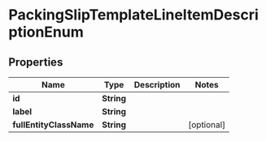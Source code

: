 
# PackingSlipTemplateLineItemDescriptionEnum

## Properties
Name | Type | Description | Notes
------------ | ------------- | ------------- | -------------
**id** | **String** |  | 
**label** | **String** |  | 
**fullEntityClassName** | **String** |  |  [optional]



